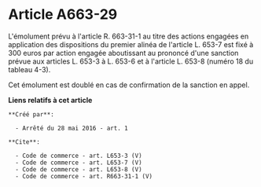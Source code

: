 # Article A663-29

L'émolument prévu à l'article R. 663-31-1 au titre des actions engagées en application des dispositions du premier alinéa de
l'article L. 653-7 est fixé à 300 euros par action engagée aboutissant au prononcé d'une sanction prévue aux articles L.
653-3 à L. 653-6 et à l'article L. 653-8 (numéro 18 du tableau 4-3). 

Cet émolument est doublé en cas de confirmation de la sanction en appel.

**Liens relatifs à cet article**

	**Créé par**:

	  - Arrêté du 28 mai 2016 - art. 1

	**Cite**:

	  - Code de commerce - art. L653-3 (V)
	  - Code de commerce - art. L653-7 (V)
	  - Code de commerce - art. L653-8 (V)
	  - Code de commerce - art. R663-31-1 (V)
